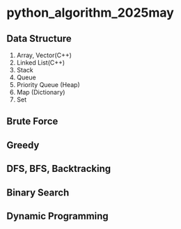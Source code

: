 # python_algorithm_2025may

## Data Structure
1. Array, Vector(C++)
2. Linked List(C++)
3. Stack
4. Queue
5. Priority Queue (Heap)
6. Map (Dictionary)
7. Set

## Brute Force

## Greedy

## DFS, BFS, Backtracking

## Binary Search

## Dynamic Programming
